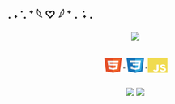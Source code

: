 ##  . ˖  ݁ . ⁺ 𓆩 ♡ 𓆪 ⁺ . ݁ ˖ .

  <div  align="center"> 
<div style="display: inline_block" "align=center">
  <a href="https://github.com/nicolyteixeira">
  <img height="100em" align="center" src="https://github-readme-stats.vercel.app/api/top-langs/?username=nicolyteixeira&layout=compact&langs_count=7&theme=dracula"/>
    </div>
  <br>
  
  <div  align="center"> 
<div style="display: inline_block"><br>
  <img align="center" alt="HTML" height="30" width="40" src="https://raw.githubusercontent.com/devicons/devicon/master/icons/html5/html5-original.svg">
  <img align="center" alt="CSS" height="30" width="40" src="https://raw.githubusercontent.com/devicons/devicon/master/icons/css3/css3-original.svg">
  <img align="center" alt="Js" height="30" width="40" src="https://raw.githubusercontent.com/devicons/devicon/master/icons/javascript/javascript-plain.svg">

</div>
  
  ##
 
<div> 
  <a href="https://instagram.com/nicolyteixeirx" target="_blank"><img src="https://img.shields.io/badge/-Instagram-%23E4405F?style=for-the-badge&logo=instagram&logoColor=white" target="_blank"></a>
  <a href = "mailto:nicoly.teixeira04@gmail.com"><img src="https://img.shields.io/badge/-Gmail-%23333?style=for-the-badge&logo=gmail&logoColor=white" target="_blank">
 </a>
</div>
